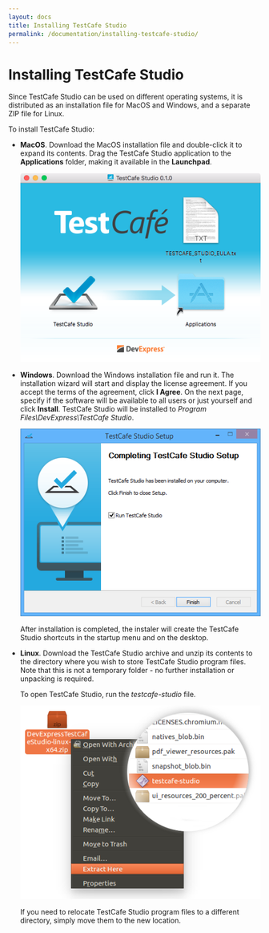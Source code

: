 ```yaml
---
layout: docs
title: Installing TestCafe Studio
permalink: /documentation/installing-testcafe-studio/
---
```

# Installing TestCafe Studio

Since TestCafe Studio can be used on different operating systems, it is distributed as an installation file for MacOS and Windows, and a separate ZIP file for Linux.

To install TestCafe Studio:

* **MacOS**. Download the MacOS installation file and double-click it to expand its contents. Drag the TestCafe Studio application to the **Applications** folder, making it available in the **Launchpad**.

    ![Installing TestCafe Studio on Mac](../../images/installation/setup-mac.png)

* **Windows**. Download the Windows installation file and run it. The installation wizard will start and display the license agreement. If you accept the terms of the agreement, click **I Agree**. On the next page, specify if the software will be available to all users or just yourself and click **Install**. TestCafe Studio will be installed to *Program Files\DevExpress\TestCafe Studio*.

    ![Installing TestCafe Studio on Windows](../../images/installation/setup-windows.png)

    After installation is completed, the instaler will create the TestCafe Studio shortcuts in the startup menu and on the desktop.

* **Linux**. Download the TestCafe Studio archive and unzip its contents to the directory where you wish to store TestCafe Studio program files. Note that this is not a temporary folder - no further installation or unpacking is required.

    To open TestCafe Studio, run the *testcafe-studio* file.

    ![Installing TestCafe Studio on Linux](../../images/installation/setup-linux.png)

    If you need to relocate TestCafe Studio program files to a different directory, simply move them to the new location.
